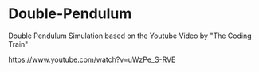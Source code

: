 # Double-Pendulum
Double Pendulum Simulation based on the Youtube Video by "The Coding Train"

https://www.youtube.com/watch?v=uWzPe_S-RVE
